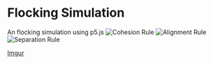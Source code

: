 # Flocking Simulation
An flocking simulation using p5.js
![Cohesion Rule](https://imgur.com/uanlXSl)
![Alignment Rule](https://imgur.com/z73JhEf)
![Separation Rule](https://imgur.com/eaSkcU7)

[Imgur](https://i.imgur.com/z73JhEf.gif)
